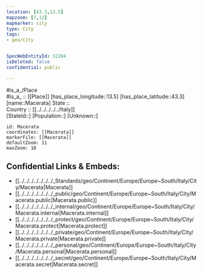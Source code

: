 ```yaml
---
location: [43.3,13.5] 
mapzoom: [7,12] 
mapmarker: city 
type: City
tags:
- geo/City


SpocWebEntityId: 32204
isDeleted: false
confidential: public

---
```

#is_a_/Place  
#is_a_ :: [[Place]] 
[has_place_longitude::13.5] 
[has_place_latitude::43.3] 
[name::Macerata] 
State ::  
Country :: [[../../../../../Italy]]  
[StateId::] 
[Population::] 
[Unknown::] 


```leaflet
id: Macerata
coordinates: [[Macerata]] 
markerFile: [[Macerata]] 
defaultZoom: 11 
maxZoom: 18
```


## Confidential Links & Embeds: 
- [[../../../../../../../_Standards/geo/Continent/Europe/Europe~South/Italy/City/Macerata|Macerata]] 
- [[../../../../../../../_public/geo/Continent/Europe/Europe~South/Italy/City/Macerata.public|Macerata.public]] 
- [[../../../../../../../_internal/geo/Continent/Europe/Europe~South/Italy/City/Macerata.internal|Macerata.internal]] 
- [[../../../../../../../_protect/geo/Continent/Europe/Europe~South/Italy/City/Macerata.protect|Macerata.protect]] 
- [[../../../../../../../_private/geo/Continent/Europe/Europe~South/Italy/City/Macerata.private|Macerata.private]] 
- [[../../../../../../../_personal/geo/Continent/Europe/Europe~South/Italy/City/Macerata.personal|Macerata.personal]] 
- [[../../../../../../../_secret/geo/Continent/Europe/Europe~South/Italy/City/Macerata.secret|Macerata.secret]] 
